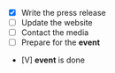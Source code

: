 - [x] Write the press release
- [ ] Update the website
- [ ] Contact the media
- [ ] Prepare for the **event**
- [V] **event** is done
